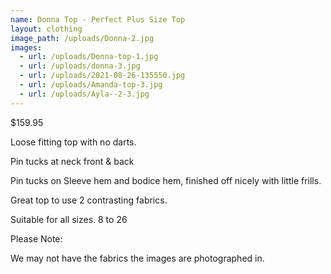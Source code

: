 ```yaml
---
name: Donna Top - Perfect Plus Size Top
layout: clothing
image_path: /uploads/Donna-2.jpg
images:
  - url: /uploads/Donna-top-1.jpg
  - url: /uploads/donna-3.jpg
  - url: /uploads/2021-08-26-135550.jpg
  - url: /uploads/Amanda-top-3.jpg
  - url: /uploads/Ayla--2-3.jpg
---
```

$159.95

Loose fitting top with no darts.

Pin tucks at neck front & back

Pin tucks on Sleeve hem and bodice hem, finished off nicely with little frills.

Great top to  use 2 contrasting fabrics.

Suitable for all sizes. 8 to 26

Please Note:

We may not have the fabrics the images are photographed in.
